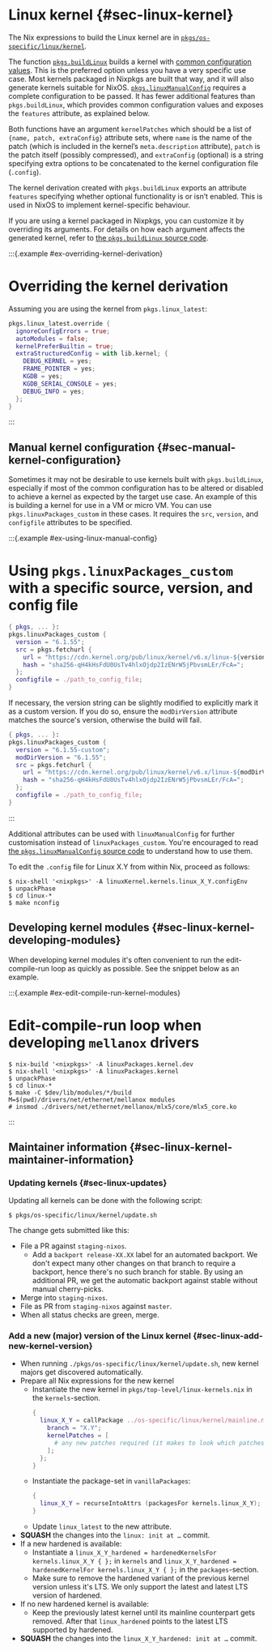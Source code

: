 # Linux kernel {#sec-linux-kernel}

The Nix expressions to build the Linux kernel are in [`pkgs/os-specific/linux/kernel`](https://github.com/NixOS/nixpkgs/blob/master/pkgs/os-specific/linux/kernel).

The function [`pkgs.buildLinux`](https://github.com/NixOS/nixpkgs/blob/d77bda728d5041c1294a68fb25c79e2d161f62b9/pkgs/os-specific/linux/kernel/generic.nix) builds a kernel with [common configuration values](https://github.com/NixOS/nixpkgs/blob/d77bda728d5041c1294a68fb25c79e2d161f62b9/pkgs/os-specific/linux/kernel/common-config.nix).
This is the preferred option unless you have a very specific use case.
Most kernels packaged in Nixpkgs are built that way, and it will also generate kernels suitable for NixOS.
[`pkgs.linuxManualConfig`](https://github.com/NixOS/nixpkgs/blob/d77bda728d5041c1294a68fb25c79e2d161f62b9/pkgs/os-specific/linux/kernel/manual-config.nix) requires a complete configuration to be passed.
It has fewer additional features than `pkgs.buildLinux`, which provides common configuration values and exposes the `features` attribute, as explained below.

Both functions have an argument `kernelPatches` which should be a list of `{name, patch, extraConfig}` attribute sets, where `name` is the name of the patch (which is included in the kernel’s `meta.description` attribute), `patch` is the patch itself (possibly compressed), and `extraConfig` (optional) is a string specifying extra options to be concatenated to the kernel configuration file (`.config`).

The kernel derivation created with `pkgs.buildLinux` exports an attribute `features` specifying whether optional functionality is or isn’t enabled. This is used in NixOS to implement kernel-specific behaviour.

If you are using a kernel packaged in Nixpkgs, you can customize it by overriding its arguments. For details on how each argument affects the generated kernel, refer to [the `pkgs.buildLinux` source code](https://github.com/NixOS/nixpkgs/blob/d77bda728d5041c1294a68fb25c79e2d161f62b9/pkgs/os-specific/linux/kernel/generic.nix).

:::{.example #ex-overriding-kernel-derivation}

# Overriding the kernel derivation

Assuming you are using the kernel from `pkgs.linux_latest`:

```nix
pkgs.linux_latest.override {
  ignoreConfigErrors = true;
  autoModules = false;
  kernelPreferBuiltin = true;
  extraStructuredConfig = with lib.kernel; {
    DEBUG_KERNEL = yes;
    FRAME_POINTER = yes;
    KGDB = yes;
    KGDB_SERIAL_CONSOLE = yes;
    DEBUG_INFO = yes;
  };
}
```

:::

## Manual kernel configuration {#sec-manual-kernel-configuration}

Sometimes it may not be desirable to use kernels built with `pkgs.buildLinux`, especially if most of the common configuration has to be altered or disabled to achieve a kernel as expected by the target use case.
An example of this is building a kernel for use in a VM or micro VM. You can use `pkgs.linuxPackages_custom` in these cases. It requires the `src`, `version`, and `configfile` attributes to be specified.

:::{.example #ex-using-linux-manual-config}

# Using `pkgs.linuxPackages_custom` with a specific source, version, and config file

```nix
{ pkgs, ... }:
pkgs.linuxPackages_custom {
  version = "6.1.55";
  src = pkgs.fetchurl {
    url = "https://cdn.kernel.org/pub/linux/kernel/v6.x/linux-${version}.tar.xz";
    hash = "sha256-qH4kHsFdU0UsTv4hlxOjdp2IzENrW5jPbvsmLEr/FcA=";
  };
  configfile = ./path_to_config_file;
}
```

If necessary, the version string can be slightly modified to explicitly mark it as a custom version. If you do so, ensure the `modDirVersion` attribute matches the source's version, otherwise the build will fail.

```nix
{ pkgs, ... }:
pkgs.linuxPackages_custom {
  version = "6.1.55-custom";
  modDirVersion = "6.1.55";
  src = pkgs.fetchurl {
    url = "https://cdn.kernel.org/pub/linux/kernel/v6.x/linux-${modDirVersion}.tar.xz";
    hash = "sha256-qH4kHsFdU0UsTv4hlxOjdp2IzENrW5jPbvsmLEr/FcA=";
  };
  configfile = ./path_to_config_file;
}
```

:::

Additional attributes can be used with `linuxManualConfig` for further customisation instead of `linuxPackages_custom`. You're encouraged to read [the `pkgs.linuxManualConfig` source code](https://github.com/NixOS/nixpkgs/blob/d77bda728d5041c1294a68fb25c79e2d161f62b9/pkgs/os-specific/linux/kernel/manual-config.nix) to understand how to use them.

To edit the `.config` file for Linux X.Y from within Nix, proceed as follows:

```ShellSession
$ nix-shell '<nixpkgs>' -A linuxKernel.kernels.linux_X_Y.configEnv
$ unpackPhase
$ cd linux-*
$ make nconfig
```

## Developing kernel modules {#sec-linux-kernel-developing-modules}

When developing kernel modules it's often convenient to run the edit-compile-run loop as quickly as possible.
See the snippet below as an example.

:::{.example #ex-edit-compile-run-kernel-modules}

# Edit-compile-run loop when developing `mellanox` drivers

```ShellSession
$ nix-build '<nixpkgs>' -A linuxPackages.kernel.dev
$ nix-shell '<nixpkgs>' -A linuxPackages.kernel
$ unpackPhase
$ cd linux-*
$ make -C $dev/lib/modules/*/build M=$(pwd)/drivers/net/ethernet/mellanox modules
# insmod ./drivers/net/ethernet/mellanox/mlx5/core/mlx5_core.ko
```

:::

## Maintainer information {#sec-linux-kernel-maintainer-information}

### Updating kernels {#sec-linux-updates}

Updating all kernels can be done with the following script:

```ShellSession
$ pkgs/os-specific/linux/kernel/update.sh
```

The change gets submitted like this:

* File a PR against `staging-nixos`.
  * Add a `backport release-XX.XX` label for an automated backport.
    We don't expect many other changes on that branch to require a backport, hence there's no such branch for stable.
    By using an additional PR, we get the automatic backport against stable without manual cherry-picks.
* Merge into `staging-nixos`.
* File as PR from `staging-nixos` against `master`.
* When all status checks are green, merge.

### Add a new (major) version of the Linux kernel {#sec-linux-add-new-kernel-version}

* When running `./pkgs/os-specific/linux/kernel/update.sh`, new kernel majors get discovered automatically.
* Prepare all Nix expressions for the new kernel
  * Instantiate the new kernel in `pkgs/top-level/linux-kernels.nix` in the `kernels`-section.
    ```nix
    {
      linux_X_Y = callPackage ../os-specific/linux/kernel/mainline.nix {
        branch = "X.Y";
        kernelPatches = [
          # any new patches required (it makes to look which patches are used by its predecessor)
        ];
      };
    }
    ```
  * Instantiate the package-set in `vanillaPackages`:
    ```nix
    {
      linux_X_Y = recurseIntoAttrs (packagesFor kernels.linux_X_Y);
    }
    ```
  * Update `linux_latest` to the new attribute.
* __SQUASH__ the changes into the `linux: init at …` commit.
* If a new hardened is available:
  * Instantiate a `linux_X_Y_hardened = hardenedKernelsFor kernels.linux_X_Y { };` in `kernels` and
    `linux_X_Y_hardened = hardenedKernelFor kernels.linux_X_Y { };` in the `packages`-section.
  * Make sure to remove the hardened variant of the previous kernel version unless it's LTS.
    We only support the latest and latest LTS version of hardened.
* If no new hardened kernel is available:
  * Keep the previously latest kernel until its mainline counterpart gets removed.
    After that `linux_hardened` points to the latest LTS supported by hardened.
* __SQUASH__ the changes into the `linux_X_Y_hardened: init at …` commit.
